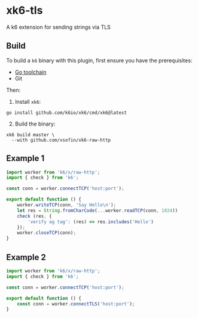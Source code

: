# xk6-tls

A k6 extension for sending strings via TLS

## Build

To build a `k6` binary with this plugin, first ensure you have the prerequisites:

- [Go toolchain](https://go101.org/article/go-toolchain.html)
- Git

Then:

1. Install `xk6`:

  ```shell
  go install github.com/k6io/xk6/cmd/xk6@latest
  ```

2. Build the binary:

  ```shell
  xk6 build master \
    --with github.com/vsofin/xk6-raw-http
  ```

## Example 1

```javascript
import worker from 'k6/x/raw-http';
import { check } from 'k6';

const conn = worker.connectTCP('host:port');

export default function () {
    worker.writeTCP(conn, 'Say Hello\n');
    let res = String.fromCharCode(...worker.readTCP(conn, 1024))
    check (res, {
        'verify ag tag': (res) => res.includes('Hello')
    });
    worker.closeTCP(conn);
}
```

## Example 2

```javascript
import worker from 'k6/x/raw-http';
import { check } from 'k6';

const conn = worker.connectTCP('host:port');

export default function () {
    const conn = worker.connectTLS('host:port');
}
```
